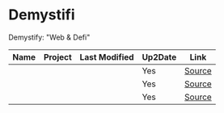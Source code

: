 # Demystifi
Demystify: "Web &amp; Defi"

| Name       | Project                                           | Last Modified | Up2Date | Link       |
| ---------- | ------------------------------------------------- | ------------- | ------- | ---------- |
|            |                                                   |               | Yes     | [Source]() |
|            |                                                   |               | Yes     | [Source]() |
|            |                                                   |               | Yes     | [Source]() |
